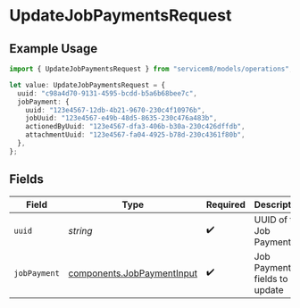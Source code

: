 # UpdateJobPaymentsRequest

## Example Usage

```typescript
import { UpdateJobPaymentsRequest } from "servicem8/models/operations";

let value: UpdateJobPaymentsRequest = {
  uuid: "c98a4d70-9131-4595-bcdd-b5a6b68bee7c",
  jobPayment: {
    uuid: "123e4567-12db-4b21-9670-230c4f10976b",
    jobUuid: "123e4567-e49b-48d5-8635-230c476a483b",
    actionedByUuid: "123e4567-dfa3-406b-b30a-230c426dffdb",
    attachmentUuid: "123e4567-fa04-4925-b78d-230c4361f80b",
  },
};
```

## Fields

| Field                                                                    | Type                                                                     | Required                                                                 | Description                                                              |
| ------------------------------------------------------------------------ | ------------------------------------------------------------------------ | ------------------------------------------------------------------------ | ------------------------------------------------------------------------ |
| `uuid`                                                                   | *string*                                                                 | :heavy_check_mark:                                                       | UUID of the Job Payment                                                  |
| `jobPayment`                                                             | [components.JobPaymentInput](../../models/components/jobpaymentinput.md) | :heavy_check_mark:                                                       | Job Payment fields to update                                             |